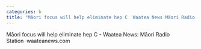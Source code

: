 ```yaml
---
categories: b
title: "Māori focus will help eliminate hep C  Waatea News Māori Radio Station  waateanewscom"
---
```

Māori focus will help eliminate hep C - Waatea News: Māori Radio Station&nbsp;&nbsp;waateanews.com
